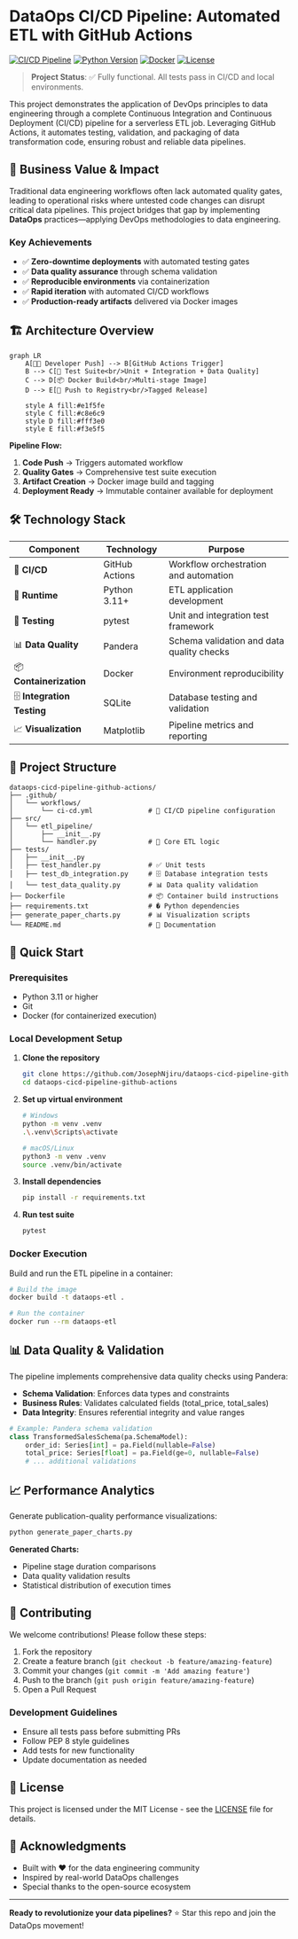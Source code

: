 
# DataOps CI/CD Pipeline: Automated ETL with GitHub Actions

[![CI/CD Pipeline](https://github.com/JosephNjiru/dataops-cicd-pipeline-github-actions/actions/workflows/ci-cd.yml/badge.svg)](https://github.com/JosephNjiru/dataops-cicd-pipeline-github-actions/actions/workflows/ci-cd.yml)
[![Python Version](https://img.shields.io/badge/python-3.11+-blue.svg)](https://www.python.org/downloads/)
[![Docker](https://img.shields.io/badge/docker-%230db7ed.svg?style=flat&logo=docker&logoColor=white)](https://docker.com)
[![License](https://img.shields.io/badge/License-MIT-green.svg)](LICENSE)

> **Project Status**: ✅ Fully functional. All tests pass in CI/CD and local environments.

This project demonstrates the application of DevOps principles to data engineering through a complete Continuous Integration and Continuous Deployment (CI/CD) pipeline for a serverless ETL job. Leveraging GitHub Actions, it automates testing, validation, and packaging of data transformation code, ensuring robust and reliable data pipelines.

## 🎯 Business Value & Impact

Traditional data engineering workflows often lack automated quality gates, leading to operational risks where untested code changes can disrupt critical data pipelines. This project bridges that gap by implementing **DataOps** practices—applying DevOps methodologies to data engineering.

### Key Achievements
- ✅ **Zero-downtime deployments** with automated testing gates
- ✅ **Data quality assurance** through schema validation
- ✅ **Reproducible environments** via containerization
- ✅ **Rapid iteration** with automated CI/CD workflows
- ✅ **Production-ready artifacts** delivered via Docker images

## 🏗️ Architecture Overview

```mermaid
graph LR
    A[👨‍💻 Developer Push] --> B[GitHub Actions Trigger]
    B --> C[🧪 Test Suite<br/>Unit + Integration + Data Quality]
    C --> D[📦 Docker Build<br/>Multi-stage Image]
    D --> E[🐳 Push to Registry<br/>Tagged Release]

    style A fill:#e1f5fe
    style C fill:#c8e6c9
    style D fill:#fff3e0
    style E fill:#f3e5f5
```

**Pipeline Flow:**
1. **Code Push** → Triggers automated workflow
2. **Quality Gates** → Comprehensive test suite execution
3. **Artifact Creation** → Docker image build and tagging
4. **Deployment Ready** → Immutable container available for deployment

## 🛠️ Technology Stack

| Component | Technology | Purpose |
|-----------|------------|---------|
| 🏃 **CI/CD** | GitHub Actions | Workflow orchestration and automation |
| 🐍 **Runtime** | Python 3.11+ | ETL application development |
| 🧪 **Testing** | pytest | Unit and integration test framework |
| 📊 **Data Quality** | Pandera | Schema validation and data quality checks |
| 📦 **Containerization** | Docker | Environment reproducibility |
| 🗄️ **Integration Testing** | SQLite | Database testing and validation |
| 📈 **Visualization** | Matplotlib | Pipeline metrics and reporting |

## 📁 Project Structure

```
dataops-cicd-pipeline-github-actions/
├── .github/
│   └── workflows/
│       └── ci-cd.yml              # 🚀 CI/CD pipeline configuration
├── src/
│   └── etl_pipeline/
│       ├── __init__.py
│       └── handler.py             # 🐍 Core ETL logic
├── tests/
│   ├── __init__.py
│   ├── test_handler.py            # ✅ Unit tests
│   ├── test_db_integration.py     # 🗄️ Database integration tests
│   └── test_data_quality.py       # 📊 Data quality validation
├── Dockerfile                     # 📦 Container build instructions
├── requirements.txt               # � Python dependencies
├── generate_paper_charts.py       # 📊 Visualization scripts
└── README.md                      # 📖 Documentation
```

## 🚀 Quick Start

### Prerequisites
- Python 3.11 or higher
- Git
- Docker (for containerized execution)

### Local Development Setup

1. **Clone the repository**
   ```bash
   git clone https://github.com/JosephNjiru/dataops-cicd-pipeline-github-actions.git
   cd dataops-cicd-pipeline-github-actions
   ```

2. **Set up virtual environment**
   ```bash
   # Windows
   python -m venv .venv
   .\.venv\Scripts\activate

   # macOS/Linux
   python3 -m venv .venv
   source .venv/bin/activate
   ```

3. **Install dependencies**
   ```bash
   pip install -r requirements.txt
   ```

4. **Run test suite**
   ```bash
   pytest
   ```

### Docker Execution

Build and run the ETL pipeline in a container:

```bash
# Build the image
docker build -t dataops-etl .

# Run the container
docker run --rm dataops-etl
```

## 📊 Data Quality & Validation

The pipeline implements comprehensive data quality checks using Pandera:

- **Schema Validation**: Enforces data types and constraints
- **Business Rules**: Validates calculated fields (total_price, total_sales)
- **Data Integrity**: Ensures referential integrity and value ranges

```python
# Example: Pandera schema validation
class TransformedSalesSchema(pa.SchemaModel):
    order_id: Series[int] = pa.Field(nullable=False)
    total_price: Series[float] = pa.Field(ge=0, nullable=False)
    # ... additional validations
```

## 📈 Performance Analytics

Generate publication-quality performance visualizations:

```bash
python generate_paper_charts.py
```

**Generated Charts:**
- Pipeline stage duration comparisons
- Data quality validation results
- Statistical distribution of execution times

## 🤝 Contributing

We welcome contributions! Please follow these steps:

1. Fork the repository
2. Create a feature branch (`git checkout -b feature/amazing-feature`)
3. Commit your changes (`git commit -m 'Add amazing feature'`)
4. Push to the branch (`git push origin feature/amazing-feature`)
5. Open a Pull Request

### Development Guidelines
- Ensure all tests pass before submitting PRs
- Follow PEP 8 style guidelines
- Add tests for new functionality
- Update documentation as needed

## 📄 License

This project is licensed under the MIT License - see the [LICENSE](LICENSE) file for details.

## 🙏 Acknowledgments

- Built with ❤️ for the data engineering community
- Inspired by real-world DataOps challenges
- Special thanks to the open-source ecosystem

---

**Ready to revolutionize your data pipelines?** ⭐ Star this repo and join the DataOps movement!
